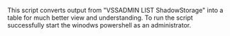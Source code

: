This script converts output from "VSSADMIN LIST ShadowStorage" into a table for much better view and understanding.
To run the script successfully start the winodws powershell as an administrator.
